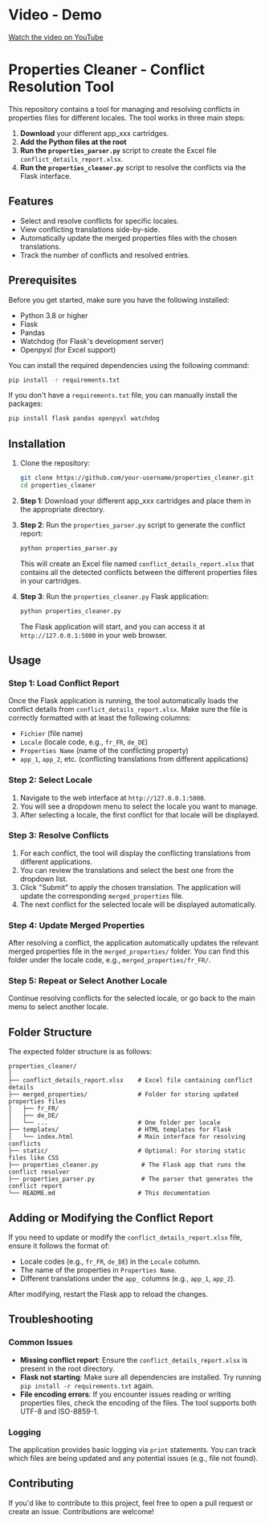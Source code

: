 
# Video - Demo

[Watch the video on YouTube](https://www.youtube.com/watch?v=DhIp1XLn1NM)


# Properties Cleaner - Conflict Resolution Tool

This repository contains a tool for managing and resolving conflicts in properties files for different locales. The tool works in three main steps:

1. **Download** your different app_xxx cartridges.
2. **Add the Python files at the root**
3. **Run the `properties_parser.py`** script to create the Excel file `conflict_details_report.xlsx`.
4. **Run the `properties_cleaner.py`** script to resolve the conflicts via the Flask interface.

## Features

- Select and resolve conflicts for specific locales.
- View conflicting translations side-by-side.
- Automatically update the merged properties files with the chosen translations.
- Track the number of conflicts and resolved entries.

## Prerequisites

Before you get started, make sure you have the following installed:

- Python 3.8 or higher
- Flask
- Pandas
- Watchdog (for Flask's development server)
- Openpyxl (for Excel support)

You can install the required dependencies using the following command:

```bash
pip install -r requirements.txt
```

If you don't have a `requirements.txt` file, you can manually install the packages:

```bash
pip install flask pandas openpyxl watchdog
```

## Installation

1. Clone the repository:
    ```bash
    git clone https://github.com/your-username/properties_cleaner.git
    cd properties_cleaner
    ```

2. **Step 1**: Download your different app_xxx cartridges and place them in the appropriate directory.

3. **Step 2**: Run the `properties_parser.py` script to generate the conflict report:
    ```bash
    python properties_parser.py
    ```

    This will create an Excel file named `conflict_details_report.xlsx` that contains all the detected conflicts between the different properties files in your cartridges.

4. **Step 3**: Run the `properties_cleaner.py` Flask application:
    ```bash
    python properties_cleaner.py
    ```

    The Flask application will start, and you can access it at `http://127.0.0.1:5000` in your web browser.

## Usage

### Step 1: Load Conflict Report

Once the Flask application is running, the tool automatically loads the conflict details from `conflict_details_report.xlsx`. Make sure the file is correctly formatted with at least the following columns:
- `Fichier` (file name)
- `Locale` (locale code, e.g., `fr_FR`, `de_DE`)
- `Properties Name` (name of the conflicting property)
- `app_1`, `app_2`, etc. (conflicting translations from different applications)

### Step 2: Select Locale

1. Navigate to the web interface at `http://127.0.0.1:5000`.
2. You will see a dropdown menu to select the locale you want to manage.
3. After selecting a locale, the first conflict for that locale will be displayed.

### Step 3: Resolve Conflicts

1. For each conflict, the tool will display the conflicting translations from different applications.
2. You can review the translations and select the best one from the dropdown list.
3. Click "Submit" to apply the chosen translation. The application will update the corresponding `merged_properties` file.
4. The next conflict for the selected locale will be displayed automatically.

### Step 4: Update Merged Properties

After resolving a conflict, the application automatically updates the relevant merged properties file in the `merged_properties/` folder. You can find this folder under the locale code, e.g., `merged_properties/fr_FR/`.

### Step 5: Repeat or Select Another Locale

Continue resolving conflicts for the selected locale, or go back to the main menu to select another locale.

## Folder Structure

The expected folder structure is as follows:

```
properties_cleaner/
│
├── conflict_details_report.xlsx    # Excel file containing conflict details
├── merged_properties/              # Folder for storing updated properties files
│   ├── fr_FR/
│   ├── de_DE/
│   └── ...                         # One folder per locale
├── templates/                      # HTML templates for Flask
│   └── index.html                  # Main interface for resolving conflicts
├── static/                         # Optional: For storing static files like CSS
├── properties_cleaner.py            # The Flask app that runs the conflict resolver
├── properties_parser.py             # The parser that generates the conflict report
└── README.md                       # This documentation
```

## Adding or Modifying the Conflict Report

If you need to update or modify the `conflict_details_report.xlsx` file, ensure it follows the format of:
- Locale codes (e.g., `fr_FR`, `de_DE`) in the `Locale` column.
- The name of the properties in `Properties Name`.
- Different translations under the `app_` columns (e.g., `app_1`, `app_2`).

After modifying, restart the Flask app to reload the changes.

## Troubleshooting

### Common Issues

- **Missing conflict report**: Ensure the `conflict_details_report.xlsx` is present in the root directory.
- **Flask not starting**: Make sure all dependencies are installed. Try running `pip install -r requirements.txt` again.
- **File encoding errors**: If you encounter issues reading or writing properties files, check the encoding of the files. The tool supports both UTF-8 and ISO-8859-1.

### Logging

The application provides basic logging via `print` statements. You can track which files are being updated and any potential issues (e.g., file not found).

## Contributing

If you'd like to contribute to this project, feel free to open a pull request or create an issue. Contributions are welcome!
